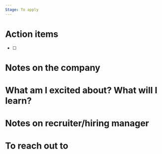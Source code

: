 ```yaml
---
Stage: To apply
---
```

# Action items

- [ ]

# Notes on the company

  

# What am I excited about? What will I learn?

  

# Notes on recruiter/hiring manager

  

# To reach out to